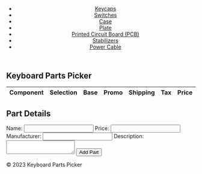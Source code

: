 <!DOCTYPE html>
<html>
<head>
	<title>Keyboard Parts Picker</title>
	<meta charset="UTF-8">
	<meta name="viewport" content="width=device-width, initial-scale=1.0">
	<link rel="stylesheet" href="style.css">
</head>
<body>
	<header>
		<nav>
			<ul>
				<li><a href="#">Keycaps</a></li>
				<li><a href="#">Switches</a></li>
				<li><a href="#">Case</a></li>
				<li><a href="#">Plate</a></li>
				<li><a href="#">Printed Circuit Board (PCB)</a></li>
				<li><a href="#">Stabilizers</a></li>
				<li><a href="#">Power Cable</a></li>
			</ul>
		</nav>
	</header>
	<main>
		<section id="part-list">
			<h1>Keyboard Parts Picker</h1>
			<section id="part-table">
				<table>
					<thead>
						<tr>
							<th>Component</th>
							<th>Selection</th>
							<th>Base</th>
							<th>Promo</th>
							<th>Shipping</th>
							<th>Tax</th>
							<th>Price</th>
							<th>Where</th>
						</tr>
					</thead>
					<tbody>
						<!-- Part list goes here -->
					</tbody>
				</table>
			</section>
			<section id="part-details">
				<h2>Part Details</h2>
				<form>
					<label for="part-name">Name:</label>
					<input type="text" id="part-name" name="part-name" required>
					<label for="part-price">Price:</label>
					<input type="number" id="part-price" name="part-price" required>
					<label for="part-manufacturer">Manufacturer:</label>
					<input type="text" id="part-manufacturer" name="part-manufacturer">
					<label for="part-description">Description:</label>
					<textarea id="part-description" name="part-description"></textarea>
					<button type="submit">Add Part</button>
				</form>
			</section>
		</section>
	</main>
	<footer>
		<p>&copy; 2023 Keyboard Parts Picker</p>
	</footer>
</body>
</html>
